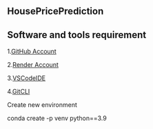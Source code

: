 ## HousePricePrediction
## Software and tools requirement
1.[GitHub Account](https://github.com)

2.[Render Account](https://heroku.com)

3.[VSCodeIDE](https://code.visualstudio.com/)

4.[GitCLI](https://www.git-scm.com/downloads )


Create new environment 


conda create -p venv python==3.9